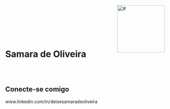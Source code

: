 
<img align="right" alt="#" height="150" src="https://gifdb.com/images/high/animated-steaming-coffee-459y2wllveo0hcub.gif">

</br></br></br></br></br>
<h1>
    <span>Samara de Oliveira</span>
</h1>
<p align="justify">  </br>

<br>
  <a href="#"></a></p>
<h2>Conecte-se comigo</h2>
www.linkedin.com/in/deisesamaradeoliveira
  



